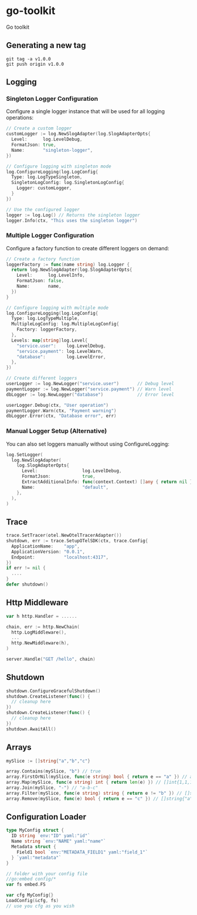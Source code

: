 # go-toolkit

Go toolkit

## Generating a new tag

```shell
git tag -a v1.0.0
git push origin v1.0.0
```

## Logging

### Singleton Logger Configuration

Configure a single logger instance that will be used for all logging operations:

```go
// Create a custom logger
customLogger := log.NewSlogAdapter(log.SlogAdapterOpts{
  Level:      log.LevelDebug,
  FormatJson: true,
  Name:       "singleton-logger",
})

// Configure logging with singleton mode
log.ConfigureLogging(log.LogConfig{
  Type: log.LogTypeSingleton,
  SingletonLogConfig: log.SingletonLogConfig{
    Logger: customLogger,
  }
})

// Use the configured logger
logger := log.Log() // Returns the singleton logger
logger.Info(ctx, "This uses the singleton logger")
```

### Multiple Logger Configuration

Configure a factory function to create different loggers on demand:

```go
// Create a factory function
loggerFactory := func(name string) log.Logger {
  return log.NewSlogAdapter(log.SlogAdapterOpts{
    Level:      log.LevelInfo,
    FormatJson: false,
    Name:       name,
  })
}

// Configure logging with multiple mode
log.ConfigureLogging(log.LogConfig{
  Type: log.LogTypeMultiple,
  MultipleLogConfig: log.MultipleLogConfig{
    Factory: loggerFactory,
  },
  Levels: map[string]log.Level{
    "service.user":    log.LevelDebug,
    "service.payment": log.LevelWarn,
    "database":        log.LevelError,
  },
})

// Create different loggers
userLogger := log.NewLogger("service.user")       // Debug level
paymentLogger := log.NewLogger("service.payment") // Warn level
dbLogger := log.NewLogger("database")             // Error level

userLogger.Debug(ctx, "User operation")
paymentLogger.Warn(ctx, "Payment warning")
dbLogger.Error(ctx, "Database error", err)
```

### Manual Logger Setup (Alternative)

You can also set loggers manually without using ConfigureLogging:

```go
log.SetLogger(
  log.NewSlogAdapter(
    log.SlogAdapterOpts{
      Level:                 log.LevelDebug,
      FormatJson:            true,
      ExtractAdditionalInfo: func(context.Context) []any { return nil },
      Name:                  "default",
    },
  ),
)
```

## Trace

```go
trace.SetTracer(otel.NewOtelTracerAdapter())
shutdown, err := trace.SetupOTelSDK(ctx, trace.Config{
  ApplicationName:    "app",
  ApplicationVersion: "0.0.1",
  Endpoint:           "localhost:4317",
})
if err != nil {
  ....
}
defer shutdown()
```

## Http Middleware

```go
var h http.Handler = ......

chain, err := http.NewChain(
  http.LogMiddleware(),
  ...
  http.NewMiddleware(h),
)

server.Handle("GET /hello", chain)
```

## Shutdown

```go
shutdown.ConfigureGracefulShutdown()
shutdown.CreateListener(func() {
  // cleanup here
})
shutdown.CreateListener(func() {
  // cleanup here
})
shutdown.AwaitAll()
```

## Arrays

```go
mySlice := []string{"a","b","c"}

array.Contains(mySlice, "b") // true
array.FirstOrNil(mySlice, func(e string) bool { return e == "a" }) // a
array.Map(mySlice, func(e string) int { return len(e) }) // []int{1,1,1}
array.Join(mySlice, "-") // "a-b-c"
array.Filter(mySlice, func(e string) string { return e != "b" }) // []string{"a","c"}
array.Remove(mySlice, func(e) bool { return e == "c" }) // []string{"a","b"}
```

## Configuration Loader

```go
type MyConfig struct {
  ID string `env:"ID" yaml:"id"`
  Name string `env:"NAME" yaml:"name"`
  Metadata struct {
    Field1 bool `env:"METADATA_FIELD1" yaml:"field_1"`
  } `yaml:"metadata"`
}

// folder with your config file
//go:embed config/*
var fs embed.FS

var cfg MyConfig{}
LoadConfig(&cfg, fs)
// use you cfg as you wish
```
